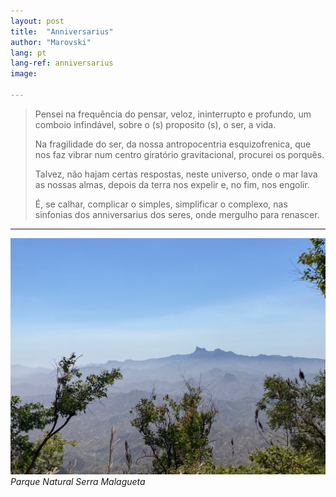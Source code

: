 ```yaml
---
layout: post
title:  "Anniversarius"
author: "Marovski"
lang: pt
lang-ref: anniversarius
image: 

---
```



> Pensei na frequência do pensar,
veloz, ininterrupto e profundo, 
um comboio infindável,
sobre o (s) proposito (s), o ser,
a vida.
>
> Na fragilidade do ser,
da nossa antropocentria esquizofrenica,
que nos faz vibrar num centro giratório gravitacional, 
procurei os porquês.
>
> Talvez, não hajam certas respostas,
neste universo, onde o mar lava as nossas almas,
depois da terra nos expelir e, no fim, nos engolir.
>
> É, se calhar, complicar o simples,
simplificar o complexo, 
nas sinfonias dos anniversarius dos seres,
onde mergulho para renascer. 
---
![Anniversarius](../assets/SerraMalagueta.jpeg)
_Parque Natural Serra Malagueta_



